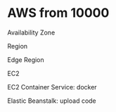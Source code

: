 # AWS from 10000

Availability Zone

Region

Edge Region

EC2

EC2 Container Service: docker

Elastic Beanstalk: upload code
